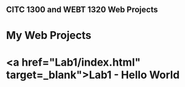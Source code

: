 ## CITC 1300 and WEBT 1320 Web Projects
<h1>My Web Projects<h1>

<a href="Lab1/index.html" target=_blank">Lab1 - Hello World</a>